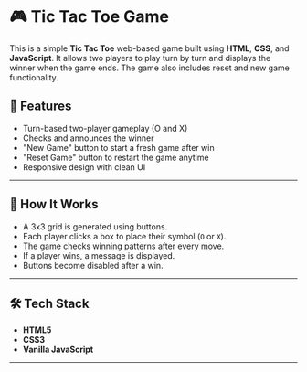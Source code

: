 # 🎮 Tic Tac Toe Game

This is a simple **Tic Tac Toe** web-based game built using **HTML**, **CSS**, and **JavaScript**. It allows two players to play turn by turn and displays the winner when the game ends.
The game also includes reset and new game functionality.

## 🚀 Features

- Turn-based two-player gameplay (O and X)
- Checks and announces the winner
- "New Game" button to start a fresh game after win
- "Reset Game" button to restart the game anytime
- Responsive design with clean UI

---



## 🧠 How It Works

- A 3x3 grid is generated using buttons.
- Each player clicks a box to place their symbol (`O` or `X`).
- The game checks winning patterns after every move.
- If a player wins, a message is displayed.
- Buttons become disabled after a win.

---

## 🛠️ Tech Stack

- **HTML5**
- **CSS3**
- **Vanilla JavaScript**

---




